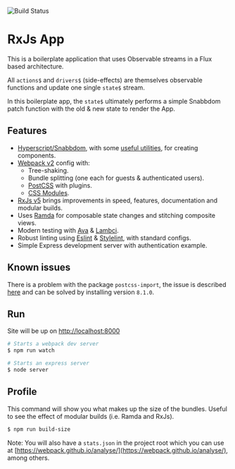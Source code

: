 ![Build Status](https://s3-eu-west-1.amazonaws.com/lambci-buildresults-1wp4fayx70af6/gh/bluedaniel/rxjs-app/branches/master/baa548e0d79020375c2c3a03c279caad.svg)

RxJs App
========

This is a boilerplate application that uses Observable streams in a Flux based architecture.

All `actions$` and `drivers$` (side-effects) are themselves observable functions and update one single `state$` stream.

In this boilerplate app, the `state$` ultimately performs a simple Snabbdom patch function with the old & new state to render the App.

Features
--------
- [Hyperscript/Snabbdom](https://github.com/paldepind/snabbdom), with some [useful utilities](https://github.com/ohanhi/hyperscript-helpers), for creating components.
- [Webpack v2](https://github.com/webpack/webpack) config with:
  - Tree-shaking.
  - Bundle splitting (one each for guests & authenticated users).
  - [PostCSS](https://github.com/postcss/postcss) with plugins.
  - [CSS Modules](https://github.com/css-modules/css-modules).
- [RxJs v5](https://github.com/ReactiveX/rxjs) brings improvements in speed, features, documentation and modular builds.
- Uses [Ramda](https://github.com/ramda/ramda) for composable state changes and stitching composite views.
- Modern testing with [Ava](https://github.com/avajs/ava) & [Lambci](https://github.com/lambci/lambci).
- Robust linting using [Eslint](https://github.com/eslint/eslint) & [Stylelint](https://github.com/stylelint/stylelint), with standard configs.
- Simple Express development server with authentication example.

Known issues
------------

There is a problem with the package `postcss-import`, the issue is described [here](https://github.com/postcss/postcss-import/issues/207) and can be solved by installing version `8.1.0`.

Run
---

Site will be up on [http://localhost:8000](http://localhost:8000)

````bash
# Starts a webpack dev server
$ npm run watch

# Starts an express server
$ node server

````

Profile
-------

This command will show you what makes up the size of the bundles. Useful to see the effect of modular builds (i.e. Ramda and RxJs).

````bash
$ npm run build-size
````

Note: You will also have a `stats.json` in the project root which you can use at [https://webpack.github.io/analyse/](https://webpack.github.io/analyse/), among others.
